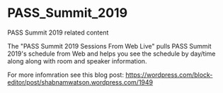 # PASS_Summit_2019
PASS Summit 2019 related content

The "PASS Summit 2019 Sessions From Web Live" pulls PASS Summit 2019's schedule from Web and helps you see the schedule by day/time along
along with room and speaker information.

For more infomration see this blog post: https://wordpress.com/block-editor/post/shabnamwatson.wordpress.com/1949


